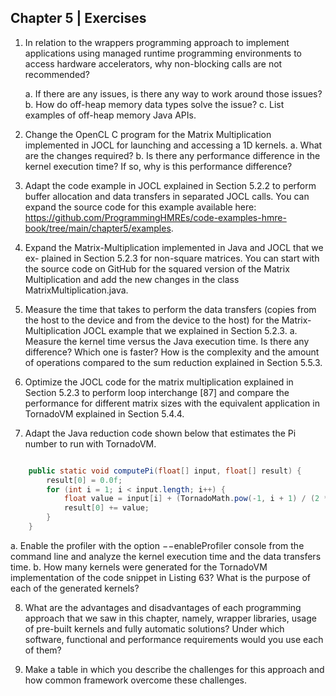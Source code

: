 ## Chapter 5 | Exercises

1. In relation to the wrappers programming approach to implement applications using managed runtime programming environments to access hardware accelerators, why non-blocking calls are not recommended?

	a. If there are any issues, is there any way to work around those issues? 
	b. How do off-heap memory data types solve the issue?
	c. List examples of off-heap memory Java APIs.
	
2. Change the OpenCL C program for the Matrix Multiplication implemented in JOCL for launching and accessing a 1D kernels.
	a. What are the changes required?
	b. Is there any performance difference in the kernel execution time? If so, why is this performance difference?
	
3. Adapt the code example in JOCL explained in Section 5.2.2 to perform buffer allocation and data transfers in separated JOCL calls. You can expand the source code for this example available here: https://github.com/ProgrammingHMREs/code-examples-hmre-book/tree/main/chapter5/examples.

4. Expand the Matrix-Multiplication implemented in Java and JOCL that we ex- plained in Section 5.2.3 for non-square matrices. You can start with the source code on GitHub for the squared version of the Matrix Multiplication and add the new changes in the class MatrixMultiplication.java.

5. Measure the time that takes to perform the data transfers (copies from the host to the device and from the device to the host) for the Matrix-Multiplication JOCL example that we explained in Section 5.2.3.
	a. Measure the kernel time versus the Java execution time. Is there any difference? Which one is faster? How is the complexity and the amount of operations compared to the sum reduction explained in Section 5.5.3.
	
6. Optimize the JOCL code for the matrix multiplication explained in Section 5.2.3 to perform loop interchange [87] and compare the performance for different matrix sizes with the equivalent application in TornadoVM explained in Section 5.4.4. 

7. Adapt the Java reduction code shown below that estimates the Pi number to run with TornadoVM.

```java

	public static void computePi(float[] input, float[] result) {
    	result[0] = 0.0f;
    	for (int i = 1; i < input.length; i++) {
        	float value = input[i] + (TornadoMath.pow(-1, i + 1) / (2 * i - 1));
        	result[0] += value;
    	}
	}

```

a. Enable the profiler with the option −−enableProfiler console from the command line and analyze the kernel execution time and the data transfers time.
b. How many kernels were generated for the TornadoVM implementation of the code snippet in Listing 63? What is the purpose of each of the generated kernels?
	
8. What are the advantages and disadvantages of each programming approach that we saw in this chapter, namely, wrapper libraries, usage of pre-built kernels and fully automatic solutions? Under which software, functional and performance requirements would you use each of them?

9. Make a table in which you describe the challenges for this approach and how common framework overcome these challenges.